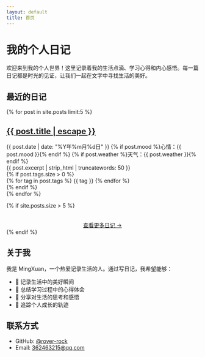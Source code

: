 ```yaml
---
layout: default
title: 首页
---
```


<div class="page-content">
<h1 class="page-title">我的个人日记</h1>
<p class="page-subtitle">欢迎来到我的个人世界！这里记录着我的生活点滴、学习心得和内心感悟。每一篇日记都是时光的见证，让我们一起在文字中寻找生活的美好。</p>
</div>

## 最近的日记

<div class="post-list">
{% for post in site.posts limit:5 %}
  <article class="post-item">
    <h2><a href="{{ post.url | relative_url }}">{{ post.title | escape }}</a></h2>
    <div class="post-meta">
      <time datetime="{{ post.date | date_to_xmlschema }}">{{ post.date | date: "%Y年%m月%d日" }}</time>
      {% if post.mood %}<span class="post-mood">心情：{{ post.mood }}</span>{% endif %}
      {% if post.weather %}<span class="post-weather">天气：{{ post.weather }}</span>{% endif %}
    </div>
    <div class="post-excerpt">
      {{ post.excerpt | strip_html | truncatewords: 50 }}
    </div>
    {% if post.tags.size > 0 %}
      <div class="post-tags">
        {% for tag in post.tags %}
          <span class="tag">{{ tag }}</span>
        {% endfor %}
      </div>
    {% endif %}
  </article>
{% endfor %}
</div>

{% if site.posts.size > 5 %}
  <div style="text-align: center; margin-top: 2rem;">
    <a href="{{ '/archive/' | relative_url }}" class="more-posts">查看更多日记 →</a>
  </div>
{% endif %}

## 关于我

我是 MingXuan，一个热爱记录生活的人。通过写日记，我希望能够：

- 📝 记录生活中的美好瞬间
- 🎯 总结学习过程中的心得体会
- 💭 分享对生活的思考和感悟
- 🌱 追踪个人成长的轨迹

## 联系方式

- GitHub: [@rover-rock](https://github.com/rover-rock)
- Email: 362463215@qq.com

